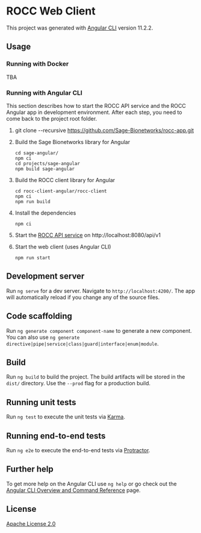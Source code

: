 # ROCC Web Client

This project was generated with [Angular CLI](https://github.com/angular/angular-cli) version 11.2.2.

## Usage

### Running with Docker

TBA

### Running with Angular CLI

This section describes how to start the ROCC API service and the ROCC Angular
app in development environment. After each step, you need to come back to the
project root folder.

1. git clone --recursive https://github.com/Sage-Bionetworks/rocc-app.git
2. Build the Sage Bionetworks library for Angular

       cd sage-angular/
       npm ci
       cd projects/sage-angular
       npm build sage-angular

3. Build the ROCC client library for Angular

       cd rocc-client-angular/rocc-client
       npm ci
       npm run build

4. Install the dependencies

       npm ci

5. Start the [ROCC API service] on http://localhost:8080/api/v1

6. Start the web client (uses Angular CLI)

       npm run start

## Development server

Run `ng serve` for a dev server. Navigate to `http://localhost:4200/`. The app will automatically reload if you change any of the source files.

## Code scaffolding

Run `ng generate component component-name` to generate a new component. You can also use `ng generate directive|pipe|service|class|guard|interface|enum|module`.

## Build

Run `ng build` to build the project. The build artifacts will be stored in the `dist/` directory. Use the `--prod` flag for a production build.

## Running unit tests

Run `ng test` to execute the unit tests via [Karma](https://karma-runner.github.io).

## Running end-to-end tests

Run `ng e2e` to execute the end-to-end tests via [Protractor](http://www.protractortest.org/).

## Further help

To get more help on the Angular CLI use `ng help` or go check out the [Angular CLI Overview and Command Reference](https://angular.io/cli) page.

## License

[Apache License 2.0]

<!-- Links -->

[ROCC API service]: https://github.com/Sage-Bionetworks/rocc
[Apache License 2.0]: https://github.com/Sage-Bionetworks/rocc-app/blob/develop/LICENSE
